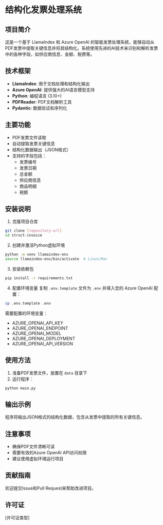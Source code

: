 # 结构化发票处理系统

## 项目简介
这是一个基于 LlamaIndex 和 Azure OpenAI 的智能发票处理系统，能够自动从PDF发票中提取关键信息并将其结构化。系统使用先进的AI技术来识别和解析发票中的各种字段，如供应商信息、金额、税费等。

## 技术框架
- **LlamaIndex**: 用于文档处理和结构化输出
- **Azure OpenAI**: 提供强大的AI语言模型支持
- **Python**: 编程语言 (3.10+)
- **PDFReader**: PDF文档解析工具
- **Pydantic**: 数据验证和序列化

## 主要功能
- PDF发票文件读取
- 自动提取发票关键信息
- 结构化数据输出（JSON格式）
- 支持的字段包括：
  - 发票编号
  - 发票日期
  - 总金额
  - 供应商信息
  - 商品明细
  - 税额

## 安装说明
1. 克隆项目仓库
```bash
git clone [repository-url]
cd struct-invoice
```

2. 创建并激活Python虚拟环境
```bash
python -m venv llamaindex-env
source llamaindex-env/bin/activate  # Linux/Mac
```

3. 安装依赖包
```bash
pip install -r requirements.txt
```

4. 配置环境变量
复制 `.env.template` 文件为 `.env` 并填入您的 Azure OpenAI 配置：
```bash
cp .env.template .env
```
需要配置的环境变量：
- AZURE_OPENAI_API_KEY
- AZURE_OPENAI_ENDPOINT
- AZURE_OPENAI_MODEL
- AZURE_OPENAI_DEPLOYMENT
- AZURE_OPENAI_API_VERSION

## 使用方法
1. 准备PDF发票文件，放置在 `data` 目录下
2. 运行程序：
```bash
python main.py
```

## 输出示例
程序将输出JSON格式的结构化数据，包含从发票中提取的所有关键信息。

## 注意事项
- 确保PDF文件清晰可读
- 需要有效的Azure OpenAI API访问权限
- 建议使用虚拟环境运行项目

## 贡献指南
欢迎提交Issue和Pull Request来帮助改进项目。

## 许可证
[许可证类型]